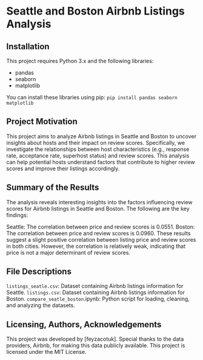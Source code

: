 # Seattle and Boston Airbnb Listings Analysis

## Installation
This project requires Python 3.x and the following libraries:

- pandas
- seaborn
- matplotlib

You can install these libraries using pip:
`
pip install pandas seaborn matplotlib `

## Project Motivation

This project aims to analyze Airbnb listings in Seattle and Boston to uncover insights about hosts and their impact on review scores. Specifically, we investigate the relationships between host characteristics (e.g., response rate, acceptance rate, superhost status) and review scores. This analysis can help potential hosts understand factors that contribute to higher review scores and improve their listings accordingly.

## Summary of the Results
The analysis reveals interesting insights into the factors influencing review scores for Airbnb listings in Seattle and Boston. The following are the key findings:

Seattle:
The correlation between price and review scores is 0.0551.
Boston:
The correlation between price and review scores is 0.0960.
These results suggest a slight positive correlation between listing price and review scores in both cities. However, the correlation is relatively weak, indicating that price is not a major determinant of review scores.

## File Descriptions
`listings_seatle.csv`: Dataset containing Airbnb listings information for Seattle.
`listings.csv`: Dataset containing Airbnb listings information for Boston.
`compare_seatle_boston`.ipynb: Python script for loading, cleaning, and analyzing the datasets.

## Licensing, Authors, Acknowledgements
This project was developed by [feyzacotuk]. Special thanks to the data providers, Airbnb, for making this data publicly available. This project is licensed under the MIT License.
